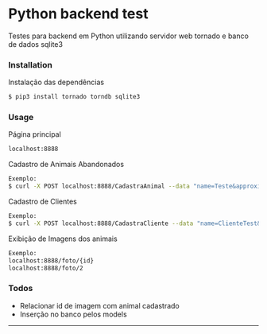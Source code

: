 # Python backend test

Testes para backend em Python utilizando servidor web tornado e banco de dados sqlite3

### Installation

Instalação das dependências

```sh
$ pip3 install tornado torndb sqlite3
```
### Usage

Página principal
```sh
localhost:8888
```
Cadastro de Animais Abandonados
```sh
Exemplo:
$ curl -X POST localhost:8888/CadastraAnimal --data "name=Teste&approximate_age=2&typeA=XG&rescue_date='2018-08-05'&adoption_date='2018-08-10'&porte=S&vaccinated=Y"
```
Cadastro de Clientes
```sh
Exemplo:
$ curl -X POST localhost:8888/CadastraCliente --data "name=ClienteTest&last_name=SObrenomeTeste&RG='987896541'&proof_of_address='Y'&email='asd@asd.com'&phone='11985236547'"
```
Exibição de Imagens dos animais
```sh
Exemplo:
localhost:8888/foto/{id}
localhost:8888/foto/2
```

### Todos
 - Relacionar id de imagem com animal cadastrado
 - Inserção no banco pelos models
----
